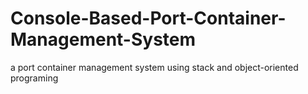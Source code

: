 # Console-Based-Port-Container-Management-System
a port container management system using stack and object-oriented programing
